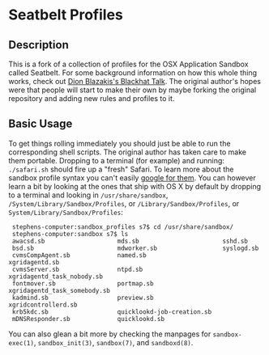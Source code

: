 # Seatbelt Profiles


## Description ##

This is a fork of a collection of profiles for the OSX Application 
Sandbox called Seatbelt. For some background information on how
this whole thing works, check out [Dion Blazakis's Blackhat Talk](https://media.blackhat.com/bh-dc-11/Blazakis/BlackHat_DC_2011_Blazakis_Apple_Sandbox-wp.pdf).
The original author's hopes were that people will start to make their own by maybe forking the original repository and adding new rules and profiles to it. 

## Basic Usage ##

To get things rolling immediately you should just be able to run the corresponding shell scripts. The original author has taken care to make them portable. Dropping to a terminal (for example) and running: `./safari.sh` should fire up a "fresh" Safari. 
To learn more about the sandbox profile syntax you can't easily [google for them](http://www.google.com/search?q=version+1+filetype:sb). You can however learn a bit by looking at the ones that ship with OS X by default by dropping to a terminal and
looking in `/usr/share/sandbox`, `/System/Library/Sandbox/Profiles`, or `/Library/Sandbox/Profiles`, or `System/Library/Sandbox/Profiles`:

     stephens-computer:sandbox_profiles s7$ cd /usr/share/sandbox/
     stephens-computer:sandbox s7$ ls
     awacsd.sb                    mds.sb                       sshd.sb
     bsd.sb                       mdworker.sb                  syslogd.sb
     cvmsCompAgent.sb             named.sb                     xgridagentd.sb
     cvmsServer.sb                ntpd.sb                      xgridagentd_task_nobody.sb
     fontmover.sb                 portmap.sb                   xgridagentd_task_somebody.sb
     kadmind.sb                   preview.sb                   xgridcontrollerd.sb
     krb5kdc.sb                   quicklookd-job-creation.sb
     mDNSResponder.sb             quicklookd.sb

You can also glean a bit more by checking the manpages for `sandbox-exec(1)`, `sandbox_init(3)`, `sandbox(7)`, and `sandboxd(8)`.


